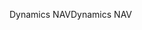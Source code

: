 <span data-ttu-id="beec0-101">Dynamics NAV</span><span class="sxs-lookup"><span data-stu-id="beec0-101">Dynamics NAV</span></span>
